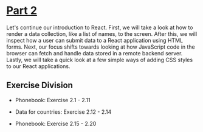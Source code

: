 # [Part 2](https://fullstackopen.com/en/part2)

Let's continue our introduction to React. First, we will take a look at how to render a data collection, like a list of names, to the screen. After this, we will inspect how a user can submit data to a React application using HTML forms. Next, our focus shifts towards looking at how JavaScript code in the browser can fetch and handle data stored in a remote backend server. Lastly, we will take a quick look at a few simple ways of adding CSS styles to our React applications.

## Exercise Division

* Phonebook:  Exercise 2.1 - 2.11
  

* Data for countries:  Exercise 2.12 - 2.14


* Phonebook:  Exercise 2.15 - 2.20